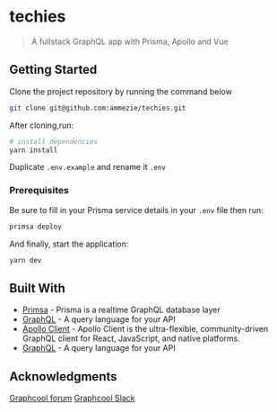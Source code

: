 # techies

> A fullstack GraphQL app with Prisma, Apollo and Vue

## Getting Started

Clone the project repository by running the command below

```bash
git clone git@github.com:ammezie/techies.git
```

After cloning,run:

``` bash
# install dependencies
yarn install
```

Duplicate `.env.example` and rename it `.env`

### Prerequisites

Be sure to fill in your Prisma service details in your `.env` file then run:

```bash
primsa deploy
```

And finally, start the application:

```bash
yarn dev
```

## Built With

* [Primsa](https://www.prisma.io) - Prisma is a realtime GraphQL database layer
* [GraphQL](https://graphql.org) - A query language for your API
* [Apollo Client](https://www.apollographql.com/client) - Apollo Client is the ultra-flexible, community-driven GraphQL client for React, JavaScript, and native platforms.
* [GraphQL](https://graphql.org) - A query language for your API

## Acknowledgments

[Graphcool forum](https://www.graph.cool/forum)
[Graphcool Slack](https://slack.graph.cool)
